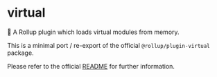 # virtual

🍣 A Rollup plugin which loads virtual modules from memory.

This is a minimal port / re-export of the official `@rollup/plugin-virtual`
package.

Please refer to the official
[README](https://github.com/rollup/plugins/tree/virtual-v2.0.3/packages/virtual)
for further information.
